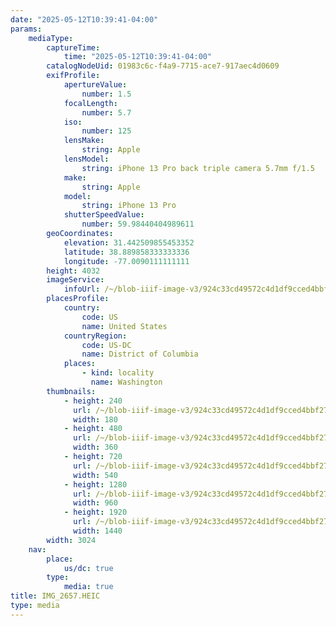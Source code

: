 ```yaml
---
date: "2025-05-12T10:39:41-04:00"
params:
    mediaType:
        captureTime:
            time: "2025-05-12T10:39:41-04:00"
        catalogNodeUid: 01983c6c-f4a9-7715-ace7-917aec4d0609
        exifProfile:
            apertureValue:
                number: 1.5
            focalLength:
                number: 5.7
            iso:
                number: 125
            lensMake:
                string: Apple
            lensModel:
                string: iPhone 13 Pro back triple camera 5.7mm f/1.5
            make:
                string: Apple
            model:
                string: iPhone 13 Pro
            shutterSpeedValue:
                number: 59.98440404989611
        geoCoordinates:
            elevation: 31.442509855453352
            latitude: 38.889858333333336
            longitude: -77.0090111111111
        height: 4032
        imageService:
            infoUrl: /~/blob-iiif-image-v3/924c33cd49572c4d1df9cced4bbf274d97808ba3776df313748e7b23d4afbd10/info.json
        placesProfile:
            country:
                code: US
                name: United States
            countryRegion:
                code: US-DC
                name: District of Columbia
            places:
                - kind: locality
                  name: Washington
        thumbnails:
            - height: 240
              url: /~/blob-iiif-image-v3/924c33cd49572c4d1df9cced4bbf274d97808ba3776df313748e7b23d4afbd10/full/180%2C240/0/default.jpg
              width: 180
            - height: 480
              url: /~/blob-iiif-image-v3/924c33cd49572c4d1df9cced4bbf274d97808ba3776df313748e7b23d4afbd10/full/360%2C480/0/default.jpg
              width: 360
            - height: 720
              url: /~/blob-iiif-image-v3/924c33cd49572c4d1df9cced4bbf274d97808ba3776df313748e7b23d4afbd10/full/540%2C720/0/default.jpg
              width: 540
            - height: 1280
              url: /~/blob-iiif-image-v3/924c33cd49572c4d1df9cced4bbf274d97808ba3776df313748e7b23d4afbd10/full/960%2C1280/0/default.jpg
              width: 960
            - height: 1920
              url: /~/blob-iiif-image-v3/924c33cd49572c4d1df9cced4bbf274d97808ba3776df313748e7b23d4afbd10/full/1440%2C1920/0/default.jpg
              width: 1440
        width: 3024
    nav:
        place:
            us/dc: true
        type:
            media: true
title: IMG_2657.HEIC
type: media
---
```

